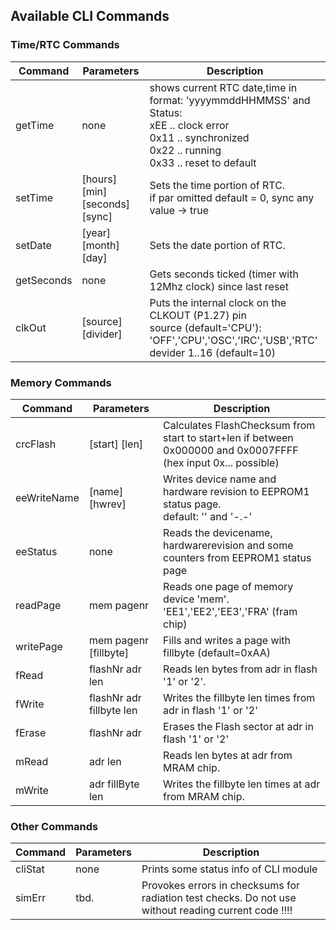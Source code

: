 Available CLI Commands
----------------------

### Time/RTC Commands

| Command | Parameters        | Description                               |
| ------- | ----------------- | ----------------------------------------- |
| getTime | none              | shows current RTC date,time in format: 'yyyymmddHHMMSS' and Status:<br>xEE .. clock error<br>0x11 .. synchronized<br>0x22 .. running<br>0x33 .. reset  to default|
| setTime | [hours] [min] [seconds] [sync]  | Sets the time portion of RTC.<br>if par omitted default = 0, sync any value -> true |
| setDate | [year] [month] [day]            | Sets the date portion of RTC. |
| getSeconds| none                           | Gets seconds ticked (timer with 12Mhz clock) since last reset |
| clkOut | [source] [divider] | Puts the internal clock on the CLKOUT (P1.27) pin<br>source (default='CPU'):<br>'OFF','CPU','OSC','IRC','USB','RTC'<br>devider 1..16 (default=10) |


### Memory Commands

| Command  | Parameters        | Description                               |
| -------- | ----------------- | ----------------------------------------- |
| crcFlash | [start] [len] | Calculates FlashChecksum from start to start+len if between 0x000000 and 0x0007FFFF<br>(hex input 0x... possible) |
| eeWriteName | [name] [hwrev]| Writes device name and hardware revision to EEPROM1 status page.<br>default: '<nset>' and '-.-'|
| eeStatus | none| Reads the devicename, hardwarerevision and some counters from EEPROM1 status page|
| readPage | mem pagenr | Reads one page of memory device 'mem'.<br>'EE1','EE2','EE3','FRA' (fram chip) |
| writePage | mem pagenr [fillbyte]| Fills and writes a page with fillbyte (default=0xAA)|
| fRead | flashNr adr len | Reads len bytes from adr in flash '1' or '2'. |
| fWrite | flashNr adr fillbyte len | Writes the fillbyte len times from adr in flash '1' or '2' |
| fErase | flashNr adr | Erases the Flash sector at adr in flash '1' or '2' |
| mRead | adr len | Reads len bytes at adr from MRAM chip. |
| mWrite | adr fillByte len | Writes the fillbyte len times at adr from MRAM chip. |

### Other Commands
| Command  | Parameters        | Description                               |
| -------- | ----------------- | ----------------------------------------- |
| cliStat | none | Prints some status info of CLI module |
| simErr | tbd. | Provokes errors in checksums for radiation test checks. Do not use without reading current code !!!! |



 



                                                                                                                
